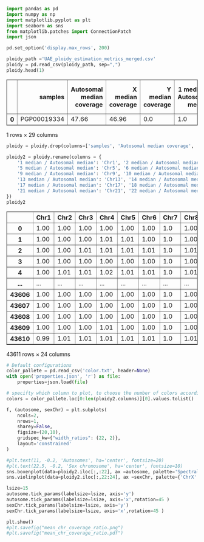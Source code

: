 ```python
import pandas as pd
import numpy as np
import matplotlib.pyplot as plt
import seaborn as sns
from matplotlib.patches import ConnectionPatch
import json

pd.set_option('display.max_rows', 200)
```


```python
ploidy_path ='UAE_ploidy_estimation_metrics_merged.csv'
ploidy = pd.read_csv(ploidy_path, sep=",")
ploidy.head(1)
```




<div>

<table border="1" class="dataframe">
  <thead>
    <tr style="text-align: right;">
      <th></th>
      <th>samples</th>
      <th>Autosomal median coverage</th>
      <th>X median coverage</th>
      <th>Y median coverage</th>
      <th>1 median / Autosomal median</th>
      <th>2 median / Autosomal median</th>
      <th>3 median / Autosomal median</th>
      <th>4 median / Autosomal median</th>
      <th>5 median / Autosomal median</th>
      <th>6 median / Autosomal median</th>
      <th>...</th>
      <th>16 median / Autosomal median</th>
      <th>17 median / Autosomal median</th>
      <th>18 median / Autosomal median</th>
      <th>19 median / Autosomal median</th>
      <th>20 median / Autosomal median</th>
      <th>21 median / Autosomal median</th>
      <th>22 median / Autosomal median</th>
      <th>X median / Autosomal median</th>
      <th>Y median / Autosomal median</th>
      <th>Ploidy estimation</th>
    </tr>
  </thead>
  <tbody>
    <tr>
      <th>0</th>
      <td>PGP00019334</td>
      <td>47.66</td>
      <td>46.96</td>
      <td>0.0</td>
      <td>1.0</td>
      <td>1.0</td>
      <td>1.0</td>
      <td>1.0</td>
      <td>1.0</td>
      <td>1.0</td>
      <td>...</td>
      <td>0.99</td>
      <td>0.98</td>
      <td>1.01</td>
      <td>0.97</td>
      <td>1.0</td>
      <td>1.0</td>
      <td>0.99</td>
      <td>0.99</td>
      <td>0.0</td>
      <td>XX</td>
    </tr>
  </tbody>
</table>
<p>1 rows × 29 columns</p>
</div>




```python
ploidy = ploidy.drop(columns=['samples', 'Autosomal median coverage', 'X median coverage', 'Y median coverage', 'Ploidy estimation'])

ploidy2 = ploidy.rename(columns = {
    '1 median / Autosomal median': 'Chr1', '2 median / Autosomal median': 'Chr2',     '3 median / Autosomal median': 'Chr3', '4 median / Autosomal median': 'Chr4', 
    '5 median / Autosomal median': 'Chr5', '6 median / Autosomal median': 'Chr6',     '7 median / Autosomal median': 'Chr7', '8 median / Autosomal median': 'Chr8', 
    '9 median / Autosomal median': 'Chr9', '10 median / Autosomal median': 'Chr10',   '11 median / Autosomal median': 'Chr11', '12 median / Autosomal median': 'Chr12', 
    '13 median / Autosomal median': 'Chr13', '14 median / Autosomal median': 'Chr14', '15 median / Autosomal median': 'Chr15', '16 median / Autosomal median': 'Chr16', 
    '17 median / Autosomal median': 'Chr17', '18 median / Autosomal median': 'Chr18', '19 median / Autosomal median': 'Chr19', '20 median / Autosomal median': 'Chr20', 
    '21 median / Autosomal median': 'Chr21', '22 median / Autosomal median': 'Chr22', 'X median / Autosomal median': 'ChrX', 'Y median / Autosomal median': 'ChrY', 
})
ploidy2
```




<div>

<table border="1" class="dataframe">
  <thead>
    <tr style="text-align: right;">
      <th></th>
      <th>Chr1</th>
      <th>Chr2</th>
      <th>Chr3</th>
      <th>Chr4</th>
      <th>Chr5</th>
      <th>Chr6</th>
      <th>Chr7</th>
      <th>Chr8</th>
      <th>Chr9</th>
      <th>Chr10</th>
      <th>...</th>
      <th>Chr15</th>
      <th>Chr16</th>
      <th>Chr17</th>
      <th>Chr18</th>
      <th>Chr19</th>
      <th>Chr20</th>
      <th>Chr21</th>
      <th>Chr22</th>
      <th>ChrX</th>
      <th>ChrY</th>
    </tr>
  </thead>
  <tbody>
    <tr>
      <th>0</th>
      <td>1.00</td>
      <td>1.00</td>
      <td>1.00</td>
      <td>1.00</td>
      <td>1.00</td>
      <td>1.00</td>
      <td>1.0</td>
      <td>1.00</td>
      <td>1.0</td>
      <td>1.0</td>
      <td>...</td>
      <td>1.00</td>
      <td>0.99</td>
      <td>0.98</td>
      <td>1.01</td>
      <td>0.97</td>
      <td>1.00</td>
      <td>1.00</td>
      <td>0.99</td>
      <td>0.99</td>
      <td>0.00</td>
    </tr>
    <tr>
      <th>1</th>
      <td>1.00</td>
      <td>1.00</td>
      <td>1.00</td>
      <td>1.01</td>
      <td>1.01</td>
      <td>1.00</td>
      <td>1.0</td>
      <td>1.00</td>
      <td>1.0</td>
      <td>1.0</td>
      <td>...</td>
      <td>0.99</td>
      <td>0.99</td>
      <td>0.97</td>
      <td>1.00</td>
      <td>0.96</td>
      <td>0.99</td>
      <td>1.00</td>
      <td>0.98</td>
      <td>0.50</td>
      <td>0.51</td>
    </tr>
    <tr>
      <th>2</th>
      <td>1.00</td>
      <td>1.00</td>
      <td>1.01</td>
      <td>1.01</td>
      <td>1.01</td>
      <td>1.01</td>
      <td>1.0</td>
      <td>1.01</td>
      <td>1.0</td>
      <td>1.0</td>
      <td>...</td>
      <td>1.00</td>
      <td>0.99</td>
      <td>0.98</td>
      <td>1.01</td>
      <td>0.97</td>
      <td>1.00</td>
      <td>1.00</td>
      <td>0.98</td>
      <td>0.50</td>
      <td>0.51</td>
    </tr>
    <tr>
      <th>3</th>
      <td>1.00</td>
      <td>1.00</td>
      <td>1.00</td>
      <td>1.00</td>
      <td>1.00</td>
      <td>1.00</td>
      <td>1.0</td>
      <td>1.00</td>
      <td>1.0</td>
      <td>1.0</td>
      <td>...</td>
      <td>1.00</td>
      <td>1.01</td>
      <td>1.00</td>
      <td>1.00</td>
      <td>1.01</td>
      <td>1.01</td>
      <td>1.00</td>
      <td>1.02</td>
      <td>0.99</td>
      <td>0.00</td>
    </tr>
    <tr>
      <th>4</th>
      <td>1.00</td>
      <td>1.01</td>
      <td>1.01</td>
      <td>1.02</td>
      <td>1.01</td>
      <td>1.01</td>
      <td>1.0</td>
      <td>1.01</td>
      <td>1.0</td>
      <td>1.0</td>
      <td>...</td>
      <td>0.99</td>
      <td>0.97</td>
      <td>0.95</td>
      <td>1.01</td>
      <td>0.92</td>
      <td>0.98</td>
      <td>1.00</td>
      <td>0.94</td>
      <td>0.51</td>
      <td>0.52</td>
    </tr>
    <tr>
      <th>...</th>
      <td>...</td>
      <td>...</td>
      <td>...</td>
      <td>...</td>
      <td>...</td>
      <td>...</td>
      <td>...</td>
      <td>...</td>
      <td>...</td>
      <td>...</td>
      <td>...</td>
      <td>...</td>
      <td>...</td>
      <td>...</td>
      <td>...</td>
      <td>...</td>
      <td>...</td>
      <td>...</td>
      <td>...</td>
      <td>...</td>
      <td>...</td>
    </tr>
    <tr>
      <th>43606</th>
      <td>1.00</td>
      <td>1.00</td>
      <td>1.00</td>
      <td>1.00</td>
      <td>1.00</td>
      <td>1.00</td>
      <td>1.0</td>
      <td>1.00</td>
      <td>1.0</td>
      <td>1.0</td>
      <td>...</td>
      <td>1.00</td>
      <td>1.00</td>
      <td>1.00</td>
      <td>1.00</td>
      <td>1.00</td>
      <td>1.00</td>
      <td>1.00</td>
      <td>1.01</td>
      <td>0.50</td>
      <td>0.51</td>
    </tr>
    <tr>
      <th>43607</th>
      <td>1.00</td>
      <td>1.00</td>
      <td>1.00</td>
      <td>1.00</td>
      <td>1.00</td>
      <td>1.00</td>
      <td>1.0</td>
      <td>1.00</td>
      <td>1.0</td>
      <td>1.0</td>
      <td>...</td>
      <td>1.00</td>
      <td>1.00</td>
      <td>0.98</td>
      <td>1.00</td>
      <td>0.98</td>
      <td>1.00</td>
      <td>1.00</td>
      <td>0.99</td>
      <td>0.50</td>
      <td>0.51</td>
    </tr>
    <tr>
      <th>43608</th>
      <td>1.00</td>
      <td>1.00</td>
      <td>1.00</td>
      <td>1.00</td>
      <td>1.00</td>
      <td>1.00</td>
      <td>1.0</td>
      <td>1.00</td>
      <td>1.0</td>
      <td>1.0</td>
      <td>...</td>
      <td>1.00</td>
      <td>1.00</td>
      <td>0.99</td>
      <td>1.00</td>
      <td>0.99</td>
      <td>1.00</td>
      <td>1.00</td>
      <td>1.00</td>
      <td>0.50</td>
      <td>0.51</td>
    </tr>
    <tr>
      <th>43609</th>
      <td>1.00</td>
      <td>1.00</td>
      <td>1.00</td>
      <td>1.01</td>
      <td>1.00</td>
      <td>1.00</td>
      <td>1.0</td>
      <td>1.00</td>
      <td>1.0</td>
      <td>1.0</td>
      <td>...</td>
      <td>1.00</td>
      <td>0.99</td>
      <td>0.98</td>
      <td>1.00</td>
      <td>0.97</td>
      <td>1.00</td>
      <td>1.00</td>
      <td>0.99</td>
      <td>1.00</td>
      <td>0.00</td>
    </tr>
    <tr>
      <th>43610</th>
      <td>0.99</td>
      <td>1.01</td>
      <td>1.01</td>
      <td>1.01</td>
      <td>1.01</td>
      <td>1.01</td>
      <td>1.0</td>
      <td>1.01</td>
      <td>1.0</td>
      <td>1.0</td>
      <td>...</td>
      <td>0.99</td>
      <td>0.98</td>
      <td>0.96</td>
      <td>1.01</td>
      <td>0.93</td>
      <td>0.99</td>
      <td>1.01</td>
      <td>0.96</td>
      <td>0.51</td>
      <td>0.51</td>
    </tr>
  </tbody>
</table>
<p>43611 rows × 24 columns</p>
</div>




```python
# Default configurations
color_pallete = pd.read_csv('color.txt', header=None)
with open('properties.json', 'r') as file:
    properties=json.load(file)

# specifty which column to plot, to choose the number of colors accordingly
colors = color_pallete.loc[0:len(ploidy2.columns)][0].values.tolist()

f, (autosome, sexChr) = plt.subplots(
    ncols=2, 
    nrows=1, 
    sharey=False, 
    figsize=(20,10), 
    gridspec_kw={"width_ratios": (22, 2)}, 
    layout='constrained'
)

#plt.text(11, -0.2, 'Autosomes', ha='center', fontsize=20)
#plt.text(22.5, -0.2, 'Sex chromosome', ha='center', fontsize=10)
sns.boxenplot(data=ploidy2.iloc[:,:22], ax =autosome, palette='Spectral')#,widths=10, points=100, showmeans=True, showxtrema=True, showmedians=True, bw_method=20)#1, native_scale=True)
sns.violinplot(data=ploidy2.iloc[:,22:24], ax =sexChr, palette={'ChrX':'#FFBFD4', 'ChrY': '#1F77B4'})# widths=10)#, native_scale=True)

lsize=15
autosome.tick_params(labelsize=lsize, axis='y')
autosome.tick_params(labelsize=lsize, axis='x',rotation=45 )
sexChr.tick_params(labelsize=lsize, axis='y')
sexChr.tick_params(labelsize=lsize, axis='x',rotation=45 )

plt.show()
#plt.savefig("mean_chr_coverage_ratio.png")
#plt.savefig("mean_chr_coverage_ratio.pdf")
```


```python

```
